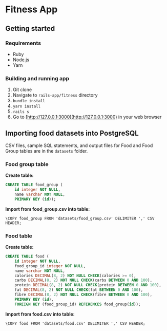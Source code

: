 # Fitness App
## Getting started
### Requirements
* Ruby
* Node.js
* Yarn

### Building and running app
1. Git clone
2. Navigate to `rails-app/fitness` directory
3. `bundle install`
4. `yarn install`
5. `rails s`
6. Go to [http://127.0.0.1:3000](http://127.0.0.1:3000) in your web browser

## Importing food datasets into PostgreSQL
CSV files, sample SQL statements, and output files for Food and Food Group tables are in the `datasets` folder.

### Food group table
**Create table:**
```sql
CREATE TABLE food_group (
    id integer NOT NULL,
    name varchar NOT NULL,
    PRIMARY KEY (id));
```

**Import from food_group.csv into table:**
```postgresql
\COPY food_group FROM 'datasets/food_group.csv' DELIMITER ',' CSV HEADER;
```

### Food table
**Create table:**
```sql
CREATE TABLE food (
    id integer NOT NULL,
    food_group_id integer NOT NULL,
    name varchar NOT NULL,
    calories DECIMAL(8, 2) NOT NULL CHECK(calories >= 0),
    carbs DECIMAL(8, 2) NOT NULL CHECK(carbs BETWEEN 0 AND 100),
    protein DECIMAL(8, 2) NOT NULL CHECK(protein BETWEEN 0 AND 100),
    fat DECIMAL(8, 2) NOT NULL CHECK(fat BETWEEN 0 AND 100),
    fibre DECIMAL(8, 2) NOT NULL CHECK(fibre BETWEEN 0 AND 100),
    PRIMARY KEY (id),
    FOREIGN KEY (food_group_id) REFERENCES food_group(id));
```

**Import from food.csv into table:**
```postgresql
\COPY food FROM 'datasets/food.csv' DELIMITER ',' CSV HEADER;
```
